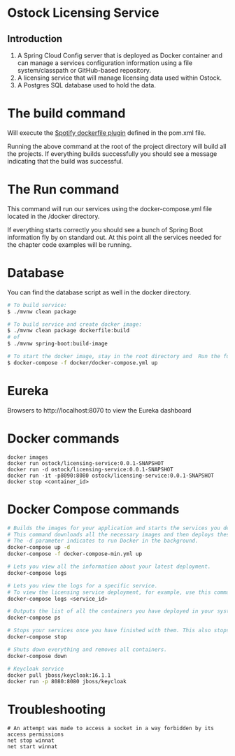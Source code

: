 # Ostock Licensing Service

## Introduction

1.  A Spring Cloud Config server that is deployed as Docker container and can manage a services configuration information using a file system/classpath or GitHub-based repository.
2.  A licensing service that will manage licensing data used within Ostock.
3.  A Postgres SQL database used to hold the data.


# The build command

Will execute the [Spotify dockerfile plugin](https://github.com/spotify/dockerfile-maven) defined in the pom.xml file.

Running the above command at the root of the project directory will build all the projects. If everything builds successfully you should see a message indicating that the build was successful.

# The Run command

This command will run our services using the docker-compose.yml file located in the /docker directory.

If everything starts correctly you should see a bunch of Spring Boot information fly by on standard out.  At this point all the services needed for the chapter code examples will be running.

# Database
You can find the database script as well in the docker directory.

```bash
# To build service:
$ ./mvnw clean package

# To build service and create docker image:
$ ./mvnw clean package dockerfile:build
# of
$ ./mvnw spring-boot:build-image

# To start the docker image, stay in the root directory and  Run the following command: 
$ docker-compose -f docker/docker-compose.yml up
```

# Eureka
Browsers to http://localhost:8070 to view the Eureka dashboard

# Docker commands
```
docker images
docker run ostock/licensing-service:0.0.1-SNAPSHOT
docker run -d ostock/licensing-service:0.0.1-SNAPSHOT
docker run -it -p8090:8080 ostock/licensing-service:0.0.1-SNAPSHOT
docker stop <container_id>
```

# Docker Compose commands
```bash
# Builds the images for your application and starts the services you define.
# This command downloads all the necessary images and then deploys these and starts the container.
# The -d parameter indicates to run Docker in the background.
docker-compose up -d
docker-compose -f docker-compose-min.yml up

# Lets you view all the information about your latest deployment.
docker-compose logs

# Lets you view the logs for a specific service.
# To view the licensing service deployment, for example, use this command: docker-compose logs licenseService.
docker-compose logs <service_id>

# Outputs the list of all the containers you have deployed in your system.
docker-compose ps

# Stops your services once you have finished with them. This also stops the containers.
docker-compose stop

# Shuts down everything and removes all containers.
docker-compose down

# Keycloak service
docker pull jboss/keycloak:16.1.1
docker run -p 8080:8080 jboss/keycloak
```

# Troubleshooting

```
# An attempt was made to access a socket in a way forbidden by its access permissions
net stop winnat
net start winnat
```

